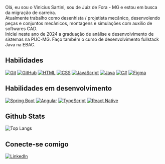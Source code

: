 Olá, eu sou o Vinicius Sartini, sou de Juiz de Fora - MG e estou em busca da migração de carreira. <br>
Atualmente trabalho como desenhista / projetista mecânico, desenvolendo peças e conjuntos mecânicos, montagens e simulações com auxílio de softwares CAD. <br>
Iniciei neste ano de 2024 a graduação de análise e desenvolvimento de sistemas na PUC-MG. Faço também o curso de desenvolvimento fullstack Java na EBAC.

## Habilidades

[![Git](https://img.shields.io/badge/Git-F05032?logo=git&logoColor=fff)](#) [![GitHub](https://img.shields.io/badge/GitHub-%23121011.svg?logo=github&logoColor=white)](https://github.com/viniciussartini) [![HTML](https://img.shields.io/badge/HTML-%23E34F26.svg?logo=html5&logoColor=white)](#) [![CSS](https://img.shields.io/badge/CSS-1572B6?logo=css3&logoColor=fff)](#) [![JavaScript](https://img.shields.io/badge/JavaScript-F7DF1E?logo=javascript&logoColor=000)](#) [![Java](https://img.shields.io/badge/Java-%23ED8B00.svg?logo=openjdk&logoColor=white)](#) [![C#](https://custom-icon-badges.demolab.com/badge/C%23-%23239120.svg?logo=cshrp&logoColor=white)](#) [![Figma](https://img.shields.io/badge/Figma-F24E1E?logo=figma&logoColor=white)](#)

## Habilidades em desenvolvimento
[![Spring Boot](https://img.shields.io/badge/Spring%20Boot-6DB33F?logo=springboot&logoColor=fff)](#) [![Angular](https://img.shields.io/badge/Angular-%23DD0031.svg?logo=angular&logoColor=white)](#) [![TypeScript](https://img.shields.io/badge/TypeScript-3178C6?logo=typescript&logoColor=fff)](#) [![React Native](https://img.shields.io/badge/React_Native-%2320232a.svg?logo=react&logoColor=%2361DAFB)](#)

## Github Stats

![Top Langs](https://github-readme-stats-git-masterrstaa-rickstaa.vercel.app/api/top-langs/?username=viniciussartini&layout=compact&bg_color=000&border_color=30A3DC&title_color=E94D5F&text_color=FFF)
## Conecte-se comigo

[![LinkedIn](https://custom-icon-badges.demolab.com/badge/LinkedIn-0A66C2?logo=linkedin-white&logoColor=fff)](https://www.linkedin.com/in/viniciussartini/)
<!--
**viniciussartini/viniciussartini** is a ✨ _special_ ✨ repository because its `README.md` (this file) appears on your GitHub profile.

Here are some ideas to get you started:

- 🔭 I’m currently working on ...
- 🌱 I’m currently learning ...
- 👯 I’m looking to collaborate on ...
- 🤔 I’m looking for help with ...
- 💬 Ask me about ...
- 📫 How to reach me: ...
- 😄 Pronouns: ...
- ⚡ Fun fact: ...
-->
